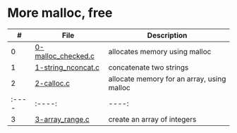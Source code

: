 # More malloc, free
|# |File                                      |Description                               |
|--|------------------------------------------|------------------------------------------|
|0 |[0-malloc_checked.c](./0-malloc_checked.c)|allocates memory using malloc             |
|1 |[1-string_nconcat.c](./1-string_nconcat.c)|concatenate two strings                   |
|2 |[2-calloc.c](./2-calloc.c)                |allocate memory for an array, using malloc|
|:----|:----:|----:|
|3 |[3-array_range.c](./3-array_range.c)      |create an array of integers               |
